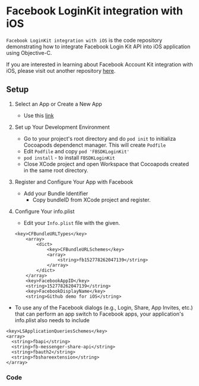 # Facebook LoginKit integration with iOS

`Facebook LoginKit integration with iOS` is the code repository demonstrating how to integrate Facebook Login Kit API into iOS application using Objective-C.

If you are interested in learning about Facebook Account Kit integration with iOS, please visit out another repository [here](https://github.com/meetshahblogs/Facebook-Account-Kit-integration-with-iOS).


## Setup

1. Select an App or Create a New App 
    * Use this [link](https://developers.facebook.com/docs/facebook-login/ios)

2.  Set up Your Development Environment
    *   Go to your project's root directory and do `pod init` to initializa Cocoapods dependenct manager. This will create `Podfile`
    *   Edit `Podfile` and copy `pod 'FBSDKLoginKit'`
    *   `pod install` - to install `FBSDKLoginKit`
    *   Close XCode project and open Workspace that Cocoapods created in the same root directory.

3. Register and Configure Your App with Facebook
    *   Add your Bundle Identifier
        *  Copy bundleID from XCode project and register.

4. Configure Your info.plist
    * Edit your `Info.plist` file with the given.

    ```
    <key>CFBundleURLTypes</key>
        <array>
            <dict>
                <key>CFBundleURLSchemes</key>
                <array>
                    <string>fb152778262047139</string>
                </array>
            </dict>
        </array>
        <key>FacebookAppID</key>
        <string>152778262047139</string>
        <key>FacebookDisplayName</key>
        <string>Github demo for iOS</string>
    ```

*   To use any of the Facebook dialogs (e.g., Login, Share, App Invites, etc.) that can perform an app switch to Facebook apps, your application's info.plist also needs to include
```
<key>LSApplicationQueriesSchemes</key>
<array>
  <string>fbapi</string>
  <string>fb-messenger-share-api</string>
  <string>fbauth2</string>
  <string>fbshareextension</string>
</array>
```

### Code
<!-- Please check out our YouTube video [here]() for more coding related changes to integrate APIs. -->

